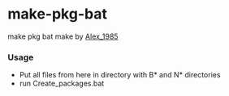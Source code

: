 # make-pkg-bat
make pkg bat make by [Alex_1985](http://www.pspx.ru/forum/member.php?u=458658) 

### Usage 
* Put all files from here in directory with B* and N* directories
* run Create_packages.bat
	
